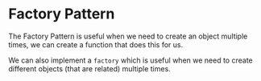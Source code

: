 # Factory Pattern

The Factory Pattern is useful when we need to create an object multiple times, we can create a function that does this for us.

We can also implement a `factory` which is useful when we need to create different objects (that are related) multiple times.
